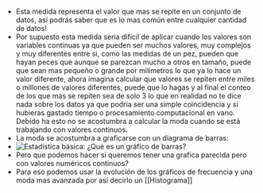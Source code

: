 - Esta medida representa el valor que mas se repite en un conjunto de datos, así podrás saber que es lo mas común entre cualquier cantidad de datos!
- Por supuesto esta medida seria difícil de aplicar cuando los valores son variables continuas ya que pueden ser muchos valores, muy complejos y muy diferentes entre si, como las medidas de un pez, pueden que hayan peces que aunque se parezcan mucho a otros en tamaño, puede que sean mas pequeño o grande por milímetros lo que ya lo hace un valor diferente, ahora imagina calcular que valores se repiten entre miles o millones de valores diferentes, puede que lo hagas y al final el conteo de los que mas se repiten sea de solo 3 lo que en realidad no te dice nada sobre los datos ya que podría ser una simple coincidencia y si hubieras gastado tiempo o procesamiento computacional en vano.
  Debido ha esto no se acostumbra a calcular la moda cuando se está trabajando con valores continuos.
- La moda se acostumbra a graficarse con un diagrama de barras:
- ![Estadística básica: ¿Qué es un gráfico de barras?](https://media.gcflearnfree.org/content/61d5c1f6c4da77185ca9f226_01_05_2022/Asi%CC%81-se-crea-un-diagrama-de-barras.png)
- Pero que podemos hacer si queremos tener una grafica parecida pero con valores numéricos continuos?
- Para eso podemos usar la evolución de los gráficos de frecuencia y una moda mas avanzada por así decirlo un [[Histograma]]